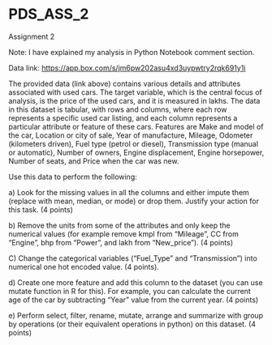 # PDS_ASS_2
Assignment 2

Note: I have explained my analysis in Python Notebook comment section.

Data link: https://app.box.com/s/jm6pw202asu4xd3uypwtry2rqk691y1i

The provided data (link above) contains various details and attributes associated with used cars. The target variable, which is the central focus of analysis, is the price of the used cars, and it is measured in lakhs. The data in this dataset is tabular, with rows and columns, where each row represents a specific used car listing, and each column represents a particular attribute or feature of these cars. Features are Make and model of the car, Location or city of sale, Year of manufacture, Mileage, Odometer (kilometers driven), Fuel type (petrol or diesel), Transmission type (manual or automatic), Number of owners, Engine displacement, Engine horsepower, Number of seats, and Price when the car was new.

Use this data to perform the following:

a) Look for the missing values in all the columns and either impute them (replace with mean, median, or mode) or drop them. Justify your action for this task. (4 points)

b) Remove the units from some of the attributes and only keep the numerical values (for example remove kmpl from “Mileage”, CC from “Engine”, bhp from “Power”, and lakh from “New_price”). (4 points)

C) Change the categorical variables (“Fuel_Type” and “Transmission”) into numerical one hot encoded value. (4 points).

d) Create one more feature and add this column to the dataset (you can use mutate function in R for this). For example, you can calculate the current age of the car by subtracting “Year” value from the current year. (4 points)

e) Perform select, filter, rename, mutate, arrange and summarize with group by operations (or their equivalent operations in python) on this dataset. (4 points)
